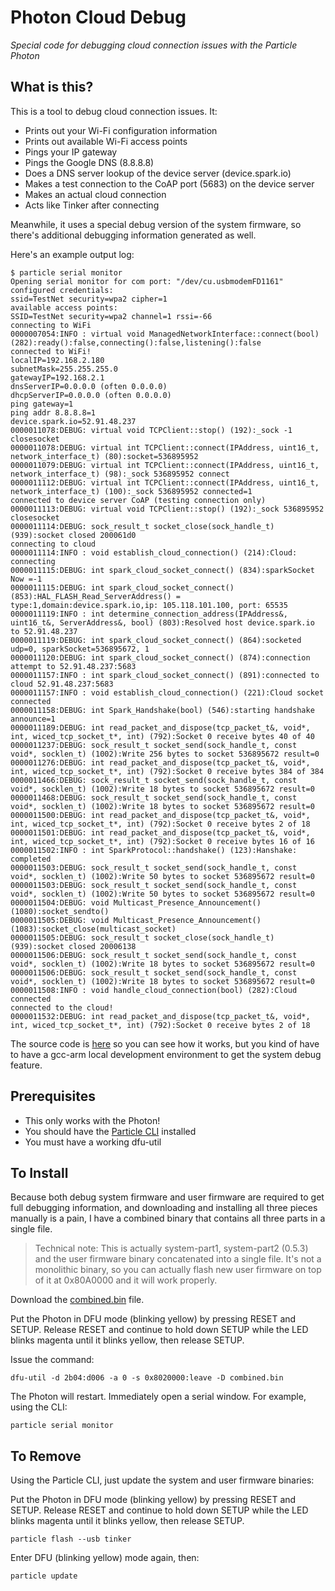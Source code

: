 # Photon Cloud Debug

*Special code for debugging cloud connection issues with the Particle Photon*

## What is this?

This is a tool to debug cloud connection issues. It:

- Prints out your Wi-Fi configuration information
- Prints out available Wi-Fi access points
- Pings your IP gateway
- Pings the Google DNS (8.8.8.8)
- Does a DNS server lookup of the device server (device.spark.io)
- Makes a test connection to the CoAP port (5683) on the device server
- Makes an actual cloud connection
- Acts like Tinker after connecting 

Meanwhile, it uses a special debug version of the system firmware, so there's additional debugging information generated as well.

Here's an example output log:

```
$ particle serial monitor
Opening serial monitor for com port: "/dev/cu.usbmodemFD1161"
configured credentials:
ssid=TestNet security=wpa2 cipher=1
available access points:
SSID=TestNet security=wpa2 channel=1 rssi=-66
connecting to WiFi
0000007054:INFO : virtual void ManagedNetworkInterface::connect(bool) (282):ready():false,connecting():false,listening():false
connected to WiFi!
localIP=192.168.2.180
subnetMask=255.255.255.0
gatewayIP=192.168.2.1
dnsServerIP=0.0.0.0 (often 0.0.0.0)
dhcpServerIP=0.0.0.0 (often 0.0.0.0)
ping gateway=1
ping addr 8.8.8.8=1
device.spark.io=52.91.48.237
0000011078:DEBUG: virtual void TCPClient::stop() (192):_sock -1 closesocket
0000011078:DEBUG: virtual int TCPClient::connect(IPAddress, uint16_t, network_interface_t) (80):socket=536895952
0000011079:DEBUG: virtual int TCPClient::connect(IPAddress, uint16_t, network_interface_t) (98):_sock 536895952 connect
0000011112:DEBUG: virtual int TCPClient::connect(IPAddress, uint16_t, network_interface_t) (100):_sock 536895952 connected=1
connected to device server CoAP (testing connection only)
0000011113:DEBUG: virtual void TCPClient::stop() (192):_sock 536895952 closesocket
0000011114:DEBUG: sock_result_t socket_close(sock_handle_t) (939):socket closed 200061d0
connecting to cloud
0000011114:INFO : void establish_cloud_connection() (214):Cloud: connecting
0000011115:DEBUG: int spark_cloud_socket_connect() (834):sparkSocket Now =-1
0000011115:DEBUG: int spark_cloud_socket_connect() (853):HAL_FLASH_Read_ServerAddress() = type:1,domain:device.spark.io,ip: 105.118.101.100, port: 65535
0000011119:INFO : int determine_connection_address(IPAddress&, uint16_t&, ServerAddress&, bool) (803):Resolved host device.spark.io to 52.91.48.237
0000011119:DEBUG: int spark_cloud_socket_connect() (864):socketed udp=0, sparkSocket=536895672, 1
0000011120:DEBUG: int spark_cloud_socket_connect() (874):connection attempt to 52.91.48.237:5683
0000011157:INFO : int spark_cloud_socket_connect() (891):connected to cloud 52.91.48.237:5683
0000011157:INFO : void establish_cloud_connection() (221):Cloud socket connected
0000011158:DEBUG: int Spark_Handshake(bool) (546):starting handshake announce=1
0000011189:DEBUG: int read_packet_and_dispose(tcp_packet_t&, void*, int, wiced_tcp_socket_t*, int) (792):Socket 0 receive bytes 40 of 40
0000011237:DEBUG: sock_result_t socket_send(sock_handle_t, const void*, socklen_t) (1002):Write 256 bytes to socket 536895672 result=0
0000011276:DEBUG: int read_packet_and_dispose(tcp_packet_t&, void*, int, wiced_tcp_socket_t*, int) (792):Socket 0 receive bytes 384 of 384
0000011466:DEBUG: sock_result_t socket_send(sock_handle_t, const void*, socklen_t) (1002):Write 18 bytes to socket 536895672 result=0
0000011468:DEBUG: sock_result_t socket_send(sock_handle_t, const void*, socklen_t) (1002):Write 18 bytes to socket 536895672 result=0
0000011500:DEBUG: int read_packet_and_dispose(tcp_packet_t&, void*, int, wiced_tcp_socket_t*, int) (792):Socket 0 receive bytes 2 of 18
0000011501:DEBUG: int read_packet_and_dispose(tcp_packet_t&, void*, int, wiced_tcp_socket_t*, int) (792):Socket 0 receive bytes 16 of 16
0000011502:INFO : int SparkProtocol::handshake() (123):Hanshake: completed
0000011503:DEBUG: sock_result_t socket_send(sock_handle_t, const void*, socklen_t) (1002):Write 50 bytes to socket 536895672 result=0
0000011503:DEBUG: sock_result_t socket_send(sock_handle_t, const void*, socklen_t) (1002):Write 50 bytes to socket 536895672 result=0
0000011504:DEBUG: void Multicast_Presence_Announcement() (1080):socket_sendto()
0000011505:DEBUG: void Multicast_Presence_Announcement() (1083):socket_close(multicast_socket)
0000011505:DEBUG: sock_result_t socket_close(sock_handle_t) (939):socket closed 20006138
0000011506:DEBUG: sock_result_t socket_send(sock_handle_t, const void*, socklen_t) (1002):Write 18 bytes to socket 536895672 result=0
0000011506:DEBUG: sock_result_t socket_send(sock_handle_t, const void*, socklen_t) (1002):Write 18 bytes to socket 536895672 result=0
0000011508:INFO : void handle_cloud_connection(bool) (282):Cloud connected
connected to the cloud!
0000011532:DEBUG: int read_packet_and_dispose(tcp_packet_t&, void*, int, wiced_tcp_socket_t*, int) (792):Socket 0 receive bytes 2 of 18
```

The source code is [here](https://github.com/rickkas7/photon-clouddebug/blob/master/clouddebug.cpp) so you can see how it works, but you kind of have to have a gcc-arm local development environment to get the system debug feature.

## Prerequisites 

- This only works with the Photon!
- You should have the [Particle CLI](https://docs.particle.io/guide/tools-and-features/cli/photon/) installed
- You must have a working dfu-util


## To Install

Because both debug system firmware and user firmware are required to get full debugging information, and downloading and installing all three pieces manually is a pain, I have a combined binary that contains all three parts in a single file.

> Technical note: This is actually system-part1, system-part2 (0.5.3) and the user firmware binary concatenated into a single file. It's not a monolithic binary, so you can actually flash new user firmware on top of it at 0x80A0000 and it will work properly.

Download the [combined.bin](https://github.com/rickkas7/photon-clouddebug/raw/master/combined.bin) file.

Put the Photon in DFU mode (blinking yellow) by pressing RESET and SETUP. Release RESET and continue to hold down SETUP while the LED blinks magenta until it blinks yellow, then release SETUP.

Issue the command:

```
dfu-util -d 2b04:d006 -a 0 -s 0x8020000:leave -D combined.bin
```

The Photon will restart. Immediately open a serial window. For example, using the CLI:

```
particle serial monitor
```


## To Remove

Using the Particle CLI, just update the system and user firmware binaries:

Put the Photon in DFU mode (blinking yellow) by pressing RESET and SETUP. Release RESET and continue to hold down SETUP while the LED blinks magenta until it blinks yellow, then release SETUP.

```
particle flash --usb tinker
```

Enter DFU (blinking yellow) mode again, then:

```
particle update
```




